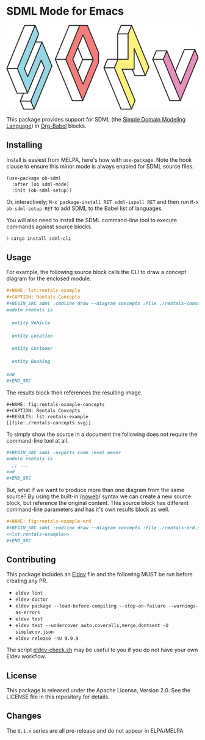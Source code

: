 # SDML Mode for Emacs

![SDML Logo Text](https://raw.githubusercontent.com/sdm-lang/.github/main/profile/horizontal-text.svg)

This package provides support for SDML (the [Simple Domain Modeling Language](https://github.com/johnstonskj/tree-sitter-sdml)) in
[Org-Babel](https://orgmode.org/worg/org-contrib/babel/) blocks.

## Installing

Install is easiest from MELPA, here's how with `use-package`. Note the hook clause
to ensure this minor mode is always enabled for SDML source files.

```elisp
(use-package ob-sdml
  :after (ob sdml-mode)
  :init (ob-sdml-setup))
```

Or, interactively; `M-x package-install RET sdml-ispell RET` and then
run `M-x ob-sdml-setup RET` to add SDML to the Babel list of languages.

You will also need to install the SDML command-line tool to execute commands
against source blocks.

```sh
〉cargo install sdml-cli
```

## Usage

For example, the following source block calls the CLI to draw a concept diagram
for the enclosed module.

```org
#+NAME: lst:rentals-example
#+CAPTION: Rentals Concepts
#+BEGIN_SRC sdml :cmdline draw --diagram concepts :file ./rentals-concepts.svg :exports both
module rentals is

  entity Vehicle

  entity Location

  entity Customer

  entity Booking

end
#+END_SRC
```

The results block then references the resulting image.

```
#+NAME: fig:rentals-example-concepts
#+CAPTION: Rentals Concepts
#+RESULTS: lst:rentals-example
[[file:./rentals-concepts.svg]]
```

To simply show the source in a document the following does not require the
command-line tool at all.

```org
#+BEGIN_SRC sdml :exports code :eval never
module rentals is
  ;; ...
end
#+END_SRC
```

But, what if we want to produce more than one diagram from the same source? By
using the built-in /[noweb](https://orgmode.org/manual/Noweb-Reference-Syntax.html)/ syntax we can create a new source block, but
reference the original content. This source block has different command-line
parameters and has it's own results block as well.

```org
#+NAME: fig:rentals-example-erd
#+BEGIN_SRC sdml :cmdline draw --diagram concepts :file ./rentals-erd.svg :exports results :noweb yes
<<lst:rentals-example>>
#+END_SRC
```

## Contributing

This package includes an [Eldev](https://github.com/emacs-eldev/eldev) file and the following MUST be run before
creating any PR.

- `eldev lint`
- `eldev doctor`
- `eldev package --load-before-compiling --stop-on-failure --warnings-as-errors`
- `eldev test`
- `eldev test --undercover auto,coveralls,merge,dontsent -U simplecov.json`
- `eldev release -nU 9.9.9`

The script [eldev-check.sh](https://gist.github.com/johnstonskj/6af5ef6866bfb1288f4962a6ba3ef418) may be useful to you if you do not have your own Eldev workflow.

## License

This package is released under the Apache License, Version 2.0. See the LICENSE
file in this repository for details.

## Changes

The `0.1.x` series are all pre-release and do not appear in ELPA/MELPA.
